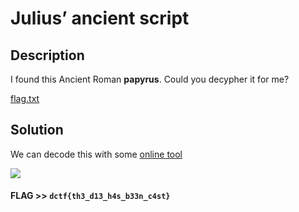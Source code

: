 # Julius’ ancient script

## Description

I found this Ancient Roman **papyrus**. Could you decypher it for me?

[flag.txt](flag.txt)

## Solution

We can decode this with some [online tool](https://cryptii.com/pipes/caesar-cipher)

![](img1.png)

#### **FLAG >>** `dctf{th3_d13_h4s_b33n_c4st}`
